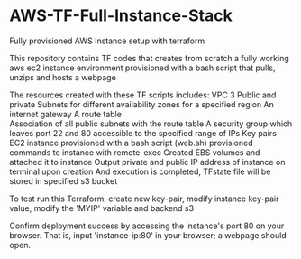 # AWS-TF-Full-Instance-Stack
Fully provisioned AWS Instance setup with terraform

This repository contains TF codes that creates from scratch a fully working aws ec2 instance environment provisioned with a bash script that pulls, unzips and hosts a webpage

The resources created with these TF scripts includes:
VPC
3 Public and private Subnets for different availability zones for a specified region
An internet gateway
A route table  
Association of all public subnets with the route table
A security group which leaves port 22 and 80 accessible to the specified range of IPs
Key pairs
EC2 instance provisioned with a bash script (web.sh)
provisioned commands to instance with remote-exec
Created EBS volumes and attached it to instance
Output private and public IP address of instance on terminal upon creation
And execution is completed, TFstate file will be stored in specified s3 bucket 

To test run this Terraform, create new key-pair, modify instance key-pair value, modify the 'MYIP' variable and backend s3

Confirm deployment success by accessing the instance's port 80 on your browser. That is, input 'instance-ip:80' in your browser; a webpage should open. 

